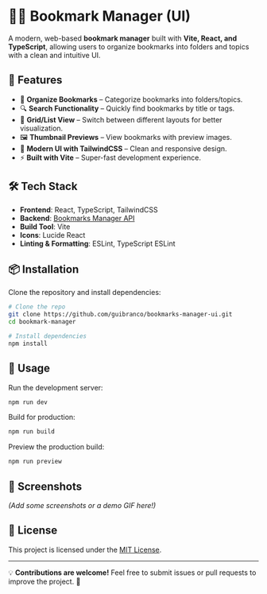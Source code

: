# 📑🔖 Bookmark Manager (UI)

A modern, web-based **bookmark manager** built with **Vite, React, and TypeScript**, allowing users to organize bookmarks into folders and topics with a clean and intuitive UI.

## 🚀 Features
- 📂 **Organize Bookmarks** – Categorize bookmarks into folders/topics.
- 🔍 **Search Functionality** – Quickly find bookmarks by title or tags.
- 📌 **Grid/List View** – Switch between different layouts for better visualization.
- 🖼 **Thumbnail Previews** – View bookmarks with preview images.
- 🎨 **Modern UI with TailwindCSS** – Clean and responsive design.
- ⚡ **Built with Vite** – Super-fast development experience.

## 🛠 Tech Stack
- **Frontend**: React, TypeScript, TailwindCSS
- **Backend**: [Bookmarks Manager API](https://github.com/guibranco/bookmarks-manager-api)
- **Build Tool**: Vite
- **Icons**: Lucide React
- **Linting & Formatting**: ESLint, TypeScript ESLint

## 📦 Installation

Clone the repository and install dependencies:

```bash
# Clone the repo
git clone https://github.com/guibranco/bookmarks-manager-ui.git
cd bookmark-manager

# Install dependencies
npm install
```

## 🔧 Usage

Run the development server:

```bash
npm run dev
```

Build for production:

```bash
npm run build
```

Preview the production build:

```bash
npm run preview
```

## 📸 Screenshots
*(Add some screenshots or a demo GIF here!)*

## 📜 License
This project is licensed under the [MIT License](LICENSE).

---

💡 **Contributions are welcome!** Feel free to submit issues or pull requests to improve the project. 🚀

